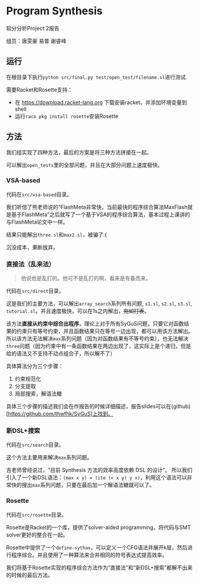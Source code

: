 # Program Synthesis

软分分析Project 2报告

组员：唐雯豪 易普 谢睿峰

## 运行

在根目录下执行`python src/final.py test/open_test/filename.sl`进行测试.

需要Racket和Rosette支持：
* 在 https://download.racket-lang.org 下载安装racket，并添加环境变量到shell
* 运行`raco pkg install rosette`安装Rosette

## 方法

我们组实现了四种方法，最后的方案是将三种方法拼接在一起。

可以解出`open_tests`里的全部问题，并且在大部分问题上速度极快。

### VSA-based

代码在`src/vsa-based`目录。

我们听信了熊老师说的“FlashMeta非常快，当前最快的程序综合算法MaxFlash就是基于FlashMeta”之后就写了一个基于VSA的程序综合算法，基本过程上课讲的与FlashMeta论文中一样。

结果只能解出`three.sl`和`max2.sl`，被骗了:(

沉没成本，果断放弃。

### 直接法（乱来法）

> 他说他是乱打的。他可不是乱打的啊，看来是有备而来。

代码在`src/direct`目录。

这是我们的主要方法，可以解出`array_search`系列所有问题, `s1.sl`, `s2.sl`, `s3.sl`, `tutorial.sl`。并且速度极快，可以在1s之内解出，~~宛如打表~~。

该方法**直接从约束中综合出程序**，理论上对于所有SyGuS问题，只要它对函数结果的约束只有等号约束，并且函数结果只在等号一边出现，都可以用该方法解出。
所以该方法无法解决`max`系列问题（因为对函数结果有不等号约束），也无法解决`three`问题（因为约束中有一条函数结果在两边出现了，这实际上是个递归，但是给的语法又不支持不动点组合子，所以解不了）

具体算法分为三个步骤：
1. 约束规范化
2. 分支提取
3. 局部搜索，解语法糖

具体三个步骤的描述我们会在作报告的时候详细描述，报告slides可以在(github)[https://github.com/thwfhk/SyGuS]上找到。

### 新DSL+搜索

代码在`src/search`目录。

这个方法主要用来解决`max`系列问题。

吉老师曾经说过，“目前 Synthesis 方法的效率高度依赖 DSL 的设计”。
所以我们引入了一个新DSL语法：`(max x y) = (ite (< x y) y x)`，利用这个语法可以非常快的搜出`max`系列问题，只要在最后加一个解语法糖就可以了。

### Rosette

代码在`src/rosette`目录。

Rosette是Racket的一个库，提供了solver-aided programming，将代码与SMT solver更好的整合在一起。

Rosette中提供了一个`define-sythax`，可以定义一个CFG语法并展开k层，然后进行程序综合。并且使用了一种算法来合并相同的符号表达式提高效率。

我们将基于Rosette实现的程序综合方法作为“直接法”和“新DSL+搜索”都解不出来的时候的最后方法。

